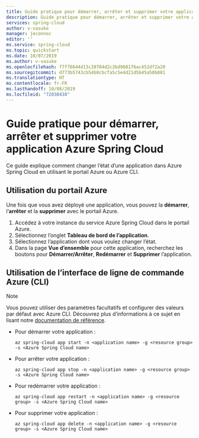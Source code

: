 ```yaml
---
title: Guide pratique pour démarrer, arrêter et supprimer votre application Azure Spring Cloud | Microsoft Docs
description: Guide pratique pour démarrer, arrêter et supprimer votre application Azure Spring Cloud
services: spring-cloud
author: v-vasuke
manager: jeconnoc
editor: ''
ms.service: spring-cloud
ms.topic: quickstart
ms.date: 10/07/2019
ms.author: v-vasuke
ms.openlocfilehash: f7f76644d13c20704d2c3bd908176ac452df2a20
ms.sourcegitcommit: d773b5743cb54b8cbcfa5c5e4d21d5b45a58b081
ms.translationtype: HT
ms.contentlocale: fr-FR
ms.lasthandoff: 10/08/2019
ms.locfileid: "72038438"
---
```

# <a name="how-to-start-stop-and-delete-your-azure-spring-cloud-application"></a>Guide pratique pour démarrer, arrêter et supprimer votre application Azure Spring Cloud

Ce guide explique comment changer l’état d’une application dans Azure Spring Cloud en utilisant le portail Azure ou Azure CLI.

## <a name="using-the-azure-portal"></a>Utilisation du portail Azure

Une fois que vous avez déployé une application, vous pouvez la **démarrer**, l’**arrêter** et la **supprimer** avec le portail Azure.

1. Accédez à votre instance du service Azure Spring Cloud dans le portail Azure.
1. Sélectionnez l’onglet **Tableau de bord de l’application**.
1. Sélectionnez l’application dont vous voulez changer l’état.
2. Dans la page **Vue d’ensemble** pour cette application, recherchez les boutons pour **Démarrer/Arrêter**, **Redémarrer** et **Supprimer** l’application.

## <a name="using-the-azure-cli"></a>Utilisation de l’interface de ligne de commande Azure (CLI)

> [!NOTE]
> Vous pouvez utiliser des paramètres facultatifs et configurer des valeurs par défaut avec Azure CLI. Découvrez plus d’informations à ce sujet en lisant notre [documentation de référence](spring-cloud-cli-reference.md).

* Pour démarrer votre application :
    ```Azure CLI
    az spring-cloud app start -n <application name> -g <resource group> -s <Azure Spring Cloud name>
    ```

* Pour arrêter votre application :
    ```Azure CLI
    az spring-cloud app stop -n <application name> -g <resource group> -s <Azure Spring Cloud name>
    ```

* Pour redémarrer votre application :
    ```Azure CLI
    az spring-cloud app restart -n <application name> -g <resource group> -s <Azure Spring Cloud name>
    ```

* Pour supprimer votre application :
    ```Azure CLI
    az spring-cloud app delete -n <application name> -g <resource group> -s <Azure Spring Cloud name>
    ```
